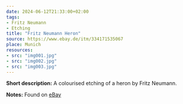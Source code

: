 ```yaml
---
date: 2024-06-12T21:33:00+02:00
tags:
- Fritz Neumann
- Etching
title: "Fritz Neumann Heron"
source: https://www.ebay.de/itm/334171535067
place: Munich
resources:
- src: "img001.jpg"
- src: "img002.jpg"
- src: "img003.jpg"
---
```


**Short description:** A colourised etching of a heron by Fritz Neumann.

**Notes:** Found on [eBay](https://www.ebay.de/itm/334171535067)

